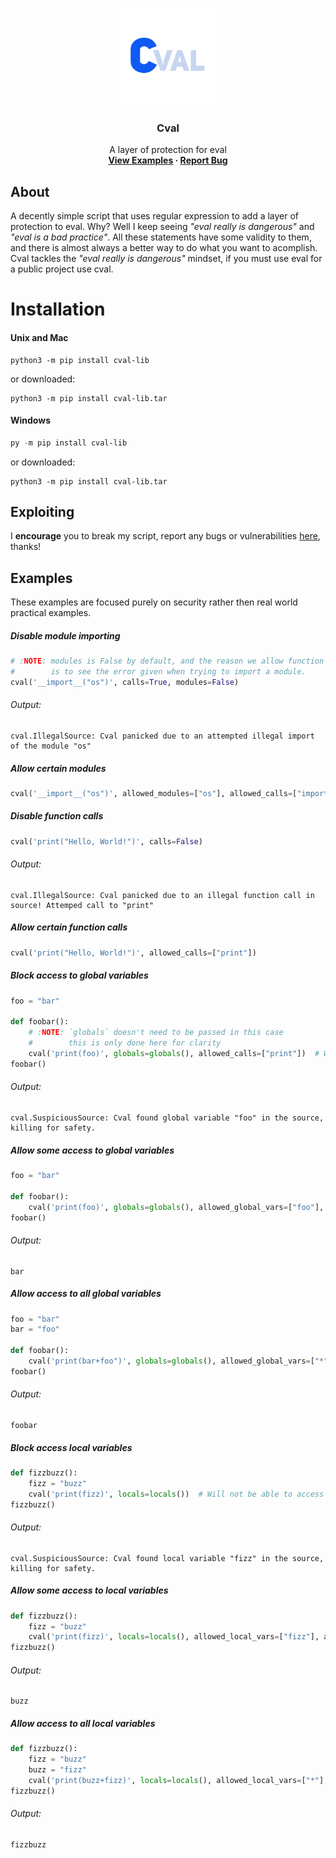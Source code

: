 <!-- TOP OF README ANCHOR -->
<a name="top"></a>

<!-- PROJECT LOGO -->
<br />
<div align="center">
  <a href="https://github.com/ZackeryRSmith/cval">
    <img src="https://raw.githubusercontent.com/ZackeryRSmith/cval/main/cval.png" alt="Cval logo" width="155" height="155">
  </a>

<h3 align="center">Cval</h3>

  <p align="center">
    A layer of protection for eval
    <br />
    <b>
      <a href="https://github.com/ZackeryRSmith/cval/#examples">View Examples</a>
      ·
      <a href="https://github.com/ZackeryRSmith/cval/issues">Report Bug</a>
    </b>
  </p>
</div>

## About
A decently simple script that uses regular expression to add a layer of protection to eval. Why? Well I keep seeing *"eval really is dangerous"* and *"eval is a bad practice"*. All these statements have some validity to them, and there is almost always a better way to do what you want to acomplish. Cval tackles the *"eval really is dangerous"* mindset, if you must use eval for a public project use cval.

# Installation

#### Unix and Mac
```shell
python3 -m pip install cval-lib
```
or downloaded:

```shell
python3 -m pip install cval-lib.tar
```


#### Windows
```powershell
py -m pip install cval-lib
```
or downloaded:
```shell
python3 -m pip install cval-lib.tar
```

## Exploiting
I **encourage** you to break my script, report any bugs or vulnerabilities [here](https://github.com/ZackeryRSmith/cval/issues), thanks!

## Examples
These examples are focused purely on security rather then real world practical examples.

##### Disable module importing
```python
# :NOTE: modules is False by default, and the reason we allow function calls
#        is to see the error given when trying to import a module.
cval('__import__("os")', calls=True, modules=False)
```

###### Output:
```text
cval.IllegalSource: Cval panicked due to an attempted illegal import of the module "os"
```

##### Allow certain modules
```python
cval('__import__("os")', allowed_modules=["os"], allowed_calls=["import"])
```

##### Disable function calls
```python
cval('print("Hello, World!")', calls=False)
```

###### Output:
```text
cval.IllegalSource: Cval panicked due to an illegal function call in source! Attemped call to "print"
```

##### Allow certain function calls
```python
cval('print("Hello, World!")', allowed_calls=["print"])
```

##### Block access to global variables
```python
foo = "bar"

def foobar():
    # :NOTE: `globals` doesn't need to be passed in this case
    #        this is only done here for clarity 
    cval('print(foo)', globals=globals(), allowed_calls=["print"])  # Will not be able to access "foo"
foobar()
```

###### Output:
```text
cval.SuspiciousSource: Cval found global variable "foo" in the source, killing for safety.
```

##### Allow some access to global variables
```python
foo = "bar"

def foobar():
    cval('print(foo)', globals=globals(), allowed_global_vars=["foo"], allowed_calls=["print"])
foobar()
```

###### Output:
```text
bar
```

##### Allow access to all global variables
```python
foo = "bar"
bar = "foo"

def foobar():
    cval('print(bar+foo")', globals=globals(), allowed_global_vars=["*"], allowed_calls=["print"])
foobar()
```

###### Output:
```text
foobar
```

##### Block access local variables
```python
def fizzbuzz():
    fizz = "buzz"
    cval('print(fizz)', locals=locals())  # Will not be able to access "fizz"
fizzbuzz()
```

###### Output:
```text
cval.SuspiciousSource: Cval found local variable "fizz" in the source, killing for safety.
```

##### Allow some access to local variables
```python
def fizzbuzz():
    fizz = "buzz"
    cval('print(fizz)', locals=locals(), allowed_local_vars=["fizz"], allowed_calls=["print"])
fizzbuzz()
```

###### Output:
```text
buzz
```

##### Allow access to all local variables
```python
def fizzbuzz():
    fizz = "buzz"
    buzz = "fizz"
    cval('print(buzz+fizz)', locals=locals(), allowed_local_vars=["*"], allowed_calls=["print"])
fizzbuzz()
```

###### Output:
```text
fizzbuzz
```